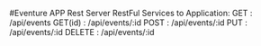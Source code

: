 #Eventure APP Rest Server
	RestFul Services to Application: 
 	GET : /api/events
	GET(id) : /api/events/:id
 	POST : /api/events/:id
 	PUT : /api/events/:id
 	DELETE : /api/events/:id